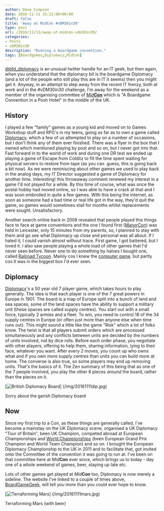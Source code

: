 ```yaml
---
author: Dave Simpson
date: 2016-11-11 15:23:00+00:00
draft: false
title: 'Away at MidCon #vDM30in30'
type: post
url: /2016/11/11/away-at-midcon-vdm30in30/
categories:
- Posts
- vDM30in30
description: "Running a boardgame convention."
tags: [Boardgames,Diplomacy,MidCon]
---
```

[
@bfd_diplomacy](https://twitter.com/bfd_diplomacy "on the Twitters") is an unusual twitter handle for an IT geek, but then again, when you understand that the diplomacy bit is the boardgame Diplomacy (and a lot of the people who still play this are in IT it seems) then you might get it. Anyway, in an attempt to step away from the recent IT frenzy, both at work and in the #vDM30in30 challenge, I'm away for the weekend as a member of the organising committee of [_Mid_**Con**](http://www.fbgames.co.uk/Midcon/default.htm) which is "A Boardgame Convention in a Posh Hotel" in the middle of the UK.  

## History
I played a few "family" games as a young kid and moved on to Games Workshop stuff and RPG's in my teens, going as far as to own a game called [Diplomacy](https://en.wikipedia.org/wiki/Diplomacy_(game)), which a few of us attempted to play on a number of occasions, but I don't think any of them ever finished. There was a flyer in the box that I owned which mentioned playing by post and so on, but I never got into that. Fast forward in to the world of work and during one DR test we ended up playing a game of Escape from Colditz to fill the time spent waiting for physical servers to restore from tape (as you can  guess, this is going back a bit now). As we were reminiscing about other games we used to play back in the analog days, my IT Director suggested a game of Diplomacy for another time. Interesting! this throwaway comment renewed my interest in a game I'd not played for a while. By this time of course, what was once the postal hobby had moved online, so I was able to have a crack at that and I was soon embroiled in quite a few games. With this being the internet, as soon as someone had a bad time or real life got in the way, they'd quit the game, so games would sometimes stall for months whilst replacements were sought. Unsatisfactory. 

Another search online back in 2008 revealed that people played this things face to face at game conventions and the one I found first ([ManorCon](http://www.manorcon.org.uk/)) was held in Leicester, only 15 minutes from my parents, so, I planned to stay with them and go see what Diplomacy up close and personal was all about. If I hated it, I could vanish almost without trace. First game, I got battered, but I loved it. I also saw people playing a whole load of other games that I'd never seen before. Never one to do something by halves I bought one, called [Railroad Tycoon](https://boardgamegeek.com/boardgameversion/22108/eagle-games-english-edition). Mainly cos I knew the [computer game](https://en.wikipedia.org/wiki/Railroad_Tycoon). but partly cos it was in the biggest box I'd ever seen.  

## Diplomacy  
[Diplomacy](https://boardgamegeek.com/boardgame/483/diplomacy)'s a 50 year old 7 player game, which takes hours to play generally. The idea is that each player is one of the 7 great powers in Europe in 1901. The board is a map of Europe split into a bunch of land and sea spaces, some of the land spaces have the ability to support a military unit (these spaces are called supply centres). You start out with a small force, typically 2 armies and a fleet. To win, you need to control 18 of the 34 supply centres in Europe (or often just more than anyone else when time runs out). This might sound a little like the game "Risk" which a lot of folks know. The twist is that all players submit orders which are processed simultaneously and any conflicts between units are decided by the numbers of units involved, not by dice rolls. Before each order phase, you negotiate with other players, offering to help them, sharing information, lying to their face, whatever you want. After every 2 moves, you count up who owns what and if you own more supply centres than units you can build more at home. The converse is also true, so some players may end up removing units. That's the basics of it. The Zen summary of this being that as one of the 7 people involved, you play the other 6 pieces _around_ the board, rather than the pieces on it.  

[![British Diplomacy Board](/img/20161111dip.jpg?w=20)] (/img/20161111dip.jpg)

Sorry about the garish Diplomacy board

## Now
Since my first trip to a Con, as these things are generally called, I've become a mainstay on the UK Diplomacy scene, organised a UK Diplomacy "Tour of Britain", been UK Champion, competed abroad at European Championships and [World Championships](https://wdc2017.com/) (been European Grand Prix Champion and World Team Champion) and so on. I brought the European Diplomacy Championship to the UK in 2011 and to facilitate that, got invited onto the Committee of the convention it was going to run at. I've been on that committee here at _Mid_**Con** ever since, which brings us to today - day one of a whole weekend of games, beer, staying up late etc.  


Lots of other games get played at _Mid_**Con** too, Diplomacy is now merely a sideline. The website I've linked to a couple of times above,[ BoardGameGeek](https://boardgamegeek.com/), will tell you more than you could ever hope to know.  
  

[![Terraforming Mars](/img/20161111mars.jpg)] (/img/20161111mars.jpg)

Terraforming Mars (with beer)
  

